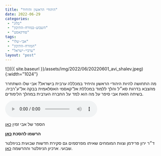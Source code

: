 ```yaml
---
title: "היהודי הראשון והיחיד"
date: 2022-06-29
categories: 
 - "בלוג"
 - "השבוע-במזרח-התיכון"
 - "פודקאסט"
tags: 
 - "אבי-שלו"
 - "המזרח-התיכון"
 - "ערביי-ישראל"
layout: "post"
---
```


![]({{ site.baseurl }}/assets/img/2022/06/20220601_avi_shalev.jpeg){:width="1024"}

מה התחושה להיות היהודי הראשון והיחיד במכללה ערבית בישראל? אבי שלו השתחרר מהצבא בדרגת סא״ל והלך ללמוד במכללת אל־קאסמי האסלאמית בבקה אל־ע׳רביה. בשיחה הזאת אבי סיפר על מה הוא למד על החברה הערבית במהלך הלימודים.

<audio controls src="https://d3ctxlq1ktw2nl.cloudfront.net/staging/2022-5-29/274170049-44100-2-4ea94262961c4.m4a" class=" wp-block-audio"></audio>

הספר של אבי זמין [כאן](https://www.mendele.co.il/product/yomanalqasemi/)

**הרשמו להסכת [כאן](https://anchor.fm/hashavua)**

 ד״ר ירון פרידמן וצוות המומחים שאיתו מפרסמים גם סקירת חדשות שבועית בניוזלטר שבועי. ארכיון הניוזלטר וההרשמה [כאן](https://us7.campaign-archive.com/home/?u=11fe1442157d219f56c36d2a9&id=e0b5399e69).
